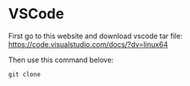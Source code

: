# VSCode

First go to this website and download vscode tar file: https://code.visualstudio.com/docs/?dv=linux64

Then use this command belove:
```
git clone 
```
